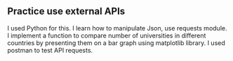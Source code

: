 ## Practice use external APIs
I used Python for this.
I learn how to manipulate Json, use requests module.
I implement a function to compare number of universities in different countries by presenting them on a bar graph using matplotlib library.
I used postman to test API requests. 
